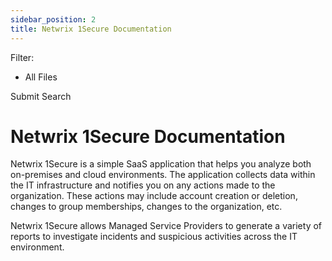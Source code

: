 ```yaml
---
sidebar_position: 2
title: Netwrix 1Secure Documentation
---
```


Filter: 

* All Files

Submit Search

# Netwrix 1Secure Documentation

Netwrix 1Secure is a simple SaaS application that helps you analyze both on-premises and cloud environments. The application collects data within the IT infrastructure and notifies you on any actions made to the organization. These actions may include account creation or deletion, changes to group memberships, changes to the organization, etc.

Netwrix 1Secure allows Managed Service Providers to generate a variety of reports to investigate incidents and suspicious activities across the IT environment.